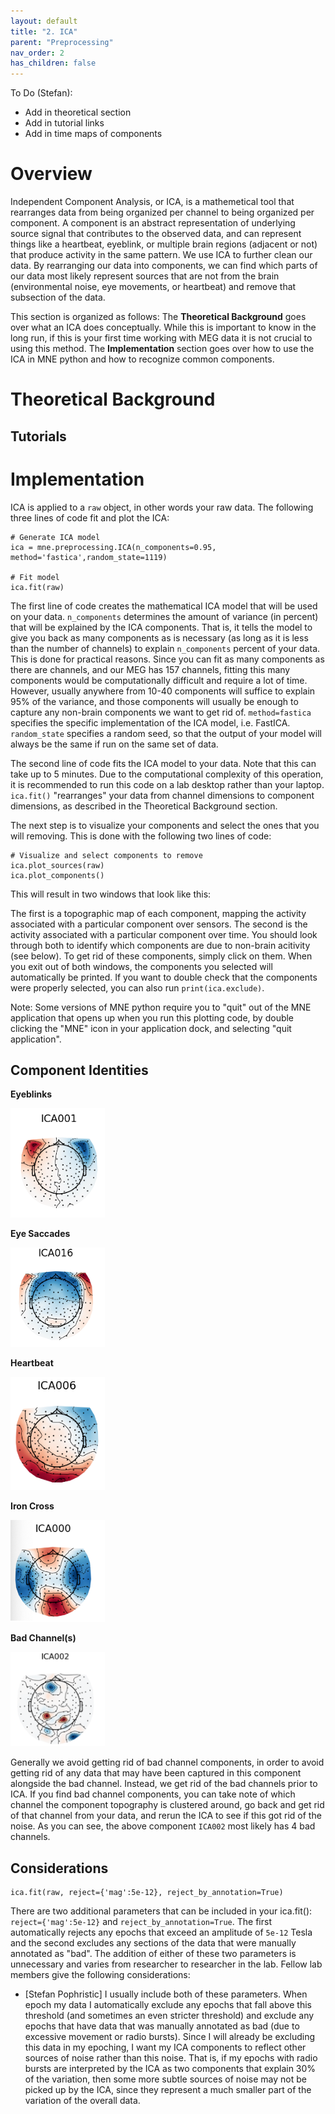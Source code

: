 ```yaml
---
layout: default
title: "2. ICA"
parent: "Preprocessing"
nav_order: 2
has_children: false
---
```


To Do (Stefan):
- Add in theoretical section
- Add in tutorial links
- Add in time maps of components

# Overview

Independent Component Analysis, or ICA, is a mathemetical tool that rearranges data from being organized per channel to being organized per component. A component is an abstract representation of underlying source signal that contributes to the observed data, and can represent things like a heartbeat, eyeblink, or multiple brain regions (adjacent or not) that produce activity in the same pattern. We use ICA to further clean our data. By rearranging our data into components, we can find which parts of our data most likely represent sources that are not from the brain (environmental noise, eye movements, or heartbeat) and remove that subsection of the data.

This section is organized as follows: The **Theoretical Background** goes over what an ICA does conceptually. While this is important to know in the long run, if this is your first time working with MEG data it is not crucial to using this method. The **Implementation** section goes over how to use the ICA in MNE python and how to recognize common components.

# Theoretical Background


## Tutorials


# Implementation

ICA is applied to a `raw` object, in other words your raw data. The following three lines of code fit and plot the ICA:

```
# Generate ICA model
ica = mne.preprocessing.ICA(n_components=0.95, method='fastica',random_state=1119)

# Fit model
ica.fit(raw)
```

The first line of code creates the mathematical ICA model that will be used on your data. `n_components` determines the amount of variance (in percent) that will be explained by the ICA components. That is, it tells the model to give you back as many components as is necessary (as long as it is less than the number of channels) to explain `n_components` percent of your data. This is done for practical reasons. Since you can fit as many components as there are channels, and our MEG has 157 channels, fitting this many components would be computationally difficult and require a lot of time. However, usually anywhere from 10-40 components will suffice to explain 95% of the variance, and those components will usually be enough to capture any non-brain components we want to get rid of. `method=fastica` specifies the specific implementation of the ICA model, i.e. FastICA. `random_state` specifies a random seed, so that the output of your model will always be the same if run on the same set of data.

The second line of code fits the ICA model to your data. Note that this can take up to 5 minutes. Due to the computational complexity of this operation, it is recommended to run this code on a lab desktop rather than your laptop. `ica.fit()` "rearranges" your data from channel dimensions to component dimensions, as described in the Theoretical Background section.


The next step is to visualize your components and select the ones that you will removing. This is done with the following two lines of code:
```
# Visualize and select components to remove
ica.plot_sources(raw)
ica.plot_components()
```

This will result in two windows that look like this:

The first is a topographic map of each component, mapping the activity associated with a particular component over sensors. The second is the activity associated with a particular component over time. You should look through both to identify which components are due to non-brain acitivity (see below). To get rid of these components, simply click on them. When you exit out of both windows, the components you selected will automatically be printed. If you want to double check that the components were properly selected, you can also run `print(ica.exclude)`.

Note: Some versions of MNE python require you to "quit" out of the MNE application that opens up when you run this plotting code, by double clicking the "MNE" icon in your application dock, and selecting "quit application".

## Component Identities

**Eyeblinks**

<img src="../../images/ICA/ICA_Eyeblink.png" alt="ICA Eyeblink Component" style="width: 30%; height: auto;">

**Eye Saccades**

<img src="../../images/ICA/ICA_EyeSaccades.png" alt="ICA Saccade Component" style="width: 30%; height: auto;">

**Heartbeat**

<img src="../../images/ICA/ICA_Heartbeat.png" alt="ICA Heartbeat Component" style="width: 30%; height: auto;">

**Iron Cross**

<img src="../../images/ICA/ICA_IronCross.png" alt="ICA Iron Cross Component" style="width: 30%; height: auto;">

**Bad Channel(s)**

<img src="../../images/ICA/ICA_BadChannel.png" alt="ICA Bad Channel Component" style="width: 30%; height: auto;">

Generally we avoid getting rid of bad channel components, in order to avoid getting rid of any data that may have been captured in this component alongside the bad channel. Instead, we get rid of the bad channels prior to ICA. If you find bad channel components, you can take note of which channel the component topography is clustered around, go back and get rid of that channel from your data, and rerun the ICA to see if this got rid of the noise. As you can see, the above component `ICA002` most likely has 4 bad channels.

## Considerations  

```
ica.fit(raw, reject={'mag':5e-12}, reject_by_annotation=True)
```
There are two additional parameters that can be included in your ica.fit(): `reject={'mag':5e-12}` and `reject_by_annotation=True`. The first automatically rejects any epochs that exceed an amplitude of `5e-12` Tesla and the second excludes any sections of the data that were manually annotated as "bad". The addition of either of these two parameters is unnecessary and varies from researcher to researcher in the lab. Fellow lab members give the following considerations:

- [Stefan Pophristic] I usually include both of these parameters. When epoch my data I automatically exclude any epochs that fall above this threshold (and sometimes an even stricter threshold) and exclude any epochs that have data that was manually annotated as bad (due to excessive movement or radio bursts). Since I will already be excluding this data in my epoching, I want my ICA components to reflect other sources of noise rather than this noise. That is, if my epochs with radio bursts are interpreted by the ICA as two components that explain 30% of the variation, then some more subtle sources of noise may not be picked up by the ICA, since they represent a much smaller part of the variation of the overall data.
